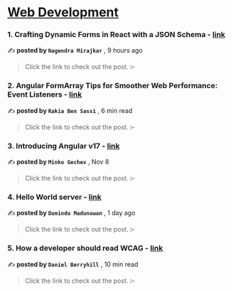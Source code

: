 
<h1><a href=https://medium.com/tag/web-development/recommended target="_blank" rel="noopener noreferrer">Web Development</a></h1>
<h3>1. Crafting Dynamic Forms in React with a JSON Schema - <a href=https://medium.com/@nagendramirajkar/crafting-dynamic-forms-in-react-with-a-json-schema-d2ce8d0a0363?source=tag_recommended_feed---------0-84----------web_development----------3b479227_be91_4177_b10a_21ce68ea6027------- target="_blank" rel="noopener noreferrer">link</a></h3>

✍️ **posted by `Nagendra Mirajkar`** <date> , 9 hours ago</date>

<blockquote>Click the link to check out the post. ⌲</blockquote>

<h3>2. Angular FormArray Tips for Smoother Web Performance: Event Listeners - <a href=https://medium.com/gitconnected/angular-form-array-event-listeners-400f3761965c?source=tag_recommended_feed---------1-107----------web_development----------3b479227_be91_4177_b10a_21ce68ea6027------- target="_blank" rel="noopener noreferrer">link</a></h3>

✍️ **posted by `Rakia Ben Sassi`** <date> , 6 min read</date>

<blockquote>Click the link to check out the post. ⌲</blockquote>

<h3>3. Introducing Angular v17 - <a href=https://medium.com/angular-blog/introducing-angular-v17-4d7033312e4b?source=tag_recommended_feed---------2-85----------web_development----------3b479227_be91_4177_b10a_21ce68ea6027------- target="_blank" rel="noopener noreferrer">link</a></h3>

✍️ **posted by `Minko Gechev`** <date> , Nov 8</date>

<blockquote>Click the link to check out the post. ⌲</blockquote>

<h3>4. Hello World server - <a href=https://medium.com/learning-rust/hello-world-server-8ad299d36cf5?source=tag_recommended_feed---------3-84----------web_development----------3b479227_be91_4177_b10a_21ce68ea6027------- target="_blank" rel="noopener noreferrer">link</a></h3>

✍️ **posted by `Dumindu Madunuwan`** <date> , 1 day ago</date>

<blockquote>Click the link to check out the post. ⌲</blockquote>

<h3>5. How a developer should read WCAG - <a href=https://medium.com/user-experience-design-1/how-a-developer-should-read-wcag-b1aec621b9d2?source=tag_recommended_feed---------4-107----------web_development----------3b479227_be91_4177_b10a_21ce68ea6027------- target="_blank" rel="noopener noreferrer">link</a></h3>

✍️ **posted by `Daniel Berryhill`** <date> , 10 min read</date>

<blockquote>Click the link to check out the post. ⌲</blockquote>

